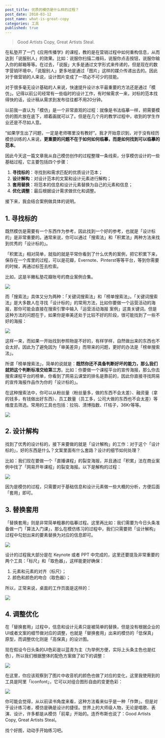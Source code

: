 ```yaml
---
post_title: 优质的模仿是什么样的过程？
post_date: 2018-03-12
post_name: what-is-great-copy
categories: 工具
published: true
---
```

> Good Artists Copy, Great Artists Steal.

在私塾开了一门《应用传播学》的课程，教的是在营销过程中如何重构信息，从而达到「说服别人」的效果。比如：说服你扫描二维码，说服你点击按钮，说服你输入你的邮箱等等。在过去，「说服」大多是通过文字形式来传递的，但是现在的数字营销环境中，「说服别人」更多地是通过「图片」这样的媒介传递出去的。因此对于做营销的人来说，设计图片变成了一项必不可少的技能。

对于很多毫无设计基础的人来说，快速提升设计水平最重要的方法还是通过「模仿」。记得以前公司经常有一些临时的设计工作，有时候需求一来，对标的范本找得快的话，设计稿从需求到发布往往都不用20分钟。

以前我一直认为「模仿」是一个非常直观的过程：就像是书法临摹一样，把需要模仿的图片放在底下，顺着画就可以了。但是在几个月的教学过程中，收到的学生作业还是不尽如人意。

“如果学生出了问题，一定是老师哪里没有教好”。我才开始意识到，对于没有经历模仿训练的人来说，**更重要的问题不在于如何如何临摹，而是如何找到可以临摹的范本**。

因此今天这一篇文章我从自己模仿创作的过程整理一条线索，分享模仿设计的一些基础过程，它主要包括四个步骤：

1. **寻找标的**：寻找到和需求匹配的优质设计范本；
2. **设计解构**：对设计范本的文案和设计元素进行解构；
3. **套用替换**：将范本的信息和设计元素替换为自己的元素和信息；
4. **优化调整**：最后根据设计需求做优化和调整。

接下来，我会结合案例做具体的说明。

## 1. 寻找标的

既然模仿是需要有一个东西作为参考，因此找到一个好的参考，也就是「设计标的」是非常重要的。通常来说，你可以通过「搜索法」和「积累法」两种方法来找到优秀的「设计标的」。

「积累法」相对简单，就指的就是平常你看到了什么优秀的案例，把它积累下来，保存在一个库里的过程，可以是花瓣，Evernote、Pinterst等等平台，等到你需要的时候，再通过标签去检索。

比如，这是半撇私塾花瓣账号的商业案例合集。

![](https://ws2.sinaimg.cn/large/006tKfTcgy1fpadys71guj30rs0g7jv1.jpg)

而「搜索法」具体又分为两种：「关键词搜索法」和「榜单搜索法」。「关键词搜索法」是大多数人在寻找「设计标的」的常用方法，比如你要做一个运营活动的海报，那你可能会直接在搜索引擎中输入「运营活动海报 案例」这类关键词。但是这种方法的问题在于，如果你是审美还处于比较不好的阶段，很可能找到了一些不好的海报：

![](https://ws2.sinaimg.cn/large/006tKfTcgy1fpadfsu2kzj30x40ikacn.jpg)

这样一来，而如果一开始找到参照物是不好的，有样学样，自然做出来的东西也不会太好。因此为了避免因为「审美差异」而带来的问题，更好的办法是「榜单搜索法」。

所谓「榜单搜索法」，简单的说就是：**既然你还不具备判断好坏的能力，那么我们就把这个判断标准交给第三方**。比如：你要做一个课程平台的宣传海报，那么你去搜索课程平台的榜单，你看到了网易云课堂的排名是靠前的，因此你直接寻找网易的宣传海报作品作为你的「设计标的」。

在这种搜索法中，你可以从粉丝量（粉丝量多，做的东西不会太差）、融资量（拿的钱多，有钱做出好东西）、员工数量（员工多，公司大做的东西也不会太差）等维度去筛选。常用的工具也包括：拉钩、清博指数、IT桔子，36Kr等等。

![](https://ws4.sinaimg.cn/large/006tKfTcgy1fpadumxa3uj30x40iqt9n.jpg)

## 2. 设计解构

找到了优秀的设计标的，接下来要做的就是「设计解构」的工作：对于这个「设计标的」，好的东西是什么？文案里面有什么套路？设计的细节如何处理？

比如：我们现在要做一个「直播课程」的裂变海报，并且通过「积累」法在商业案例中找了「网易开年课程」的裂变海报。以下是解构的过程：

![](https://ws2.sinaimg.cn/large/006tKfTcgy1fpae0wekezj316s0o277l.jpg)

因为是模仿的过程，只需要对于基础信息和设计元素做一些大概的分析，方便后面「套用」即可。

## 3. 替换套用

「替换套用」则是非常简单粗暴的临摹过程。这里再比如：我们需要为今日头条准备做一门「算法入门课」，那么在模仿练习的过程中，我们只需要把「设计解构」过程中勾划出来的要素替换为对应的信息即可。

![](https://ws1.sinaimg.cn/large/006tKfTcgy1fpae3lp7aaj31kw0vt443.jpg)

设计的过程我大部分是在 Keynote 或者 PPT 中完成的，这里还要提及非常重要的两个工具：「标尺」和「取色器」，这样能更好确保：

1. 元素和元素的对齐（标尺）；
2. 颜色和颜色的吻合（取色器）；

所以，正常来说，桌面的工作页面是这样的：

![](https://ws2.sinaimg.cn/large/006tKfTcgy1fpae5n9wcsj31kw0zyqa5.jpg)



## 4. 调整优化

在「替换套用」过程中，信息和设计元素只是被简单的替换，但是没有根据企业的UI或者文案的细节做对应的调整，也就是「替换套用」出来的模仿的「低保真」原型，而调整优化则是「高保真」的设计图。

现在假设今日头条的UI色彩是以蓝青为主（为举例方便，实际上头条主色也是红色），所以我们根据整体的配色方案做了如下的调整：

![](https://ws4.sinaimg.cn/large/006tKfTcgy1fpae9l3noxj31g20tgdkg.jpg)

在这里，你应该观察到了图片中收音机的颜色也做了对应的变化，这里我使用到的工具是阿里「iconfont」，它可以对组合图形自由的变更色彩：

![](https://ws2.sinaimg.cn/large/006tKfTcgy1fpaedyv6kyj31g00tcq3m.jpg)

你可能会觉得，从以前读书角度来看，这种方法看来似乎是一种「作弊」。但是对于设计练习者，模仿是确是设计的捷径。世界上的大师级人物，无论是唱歌、表演、设计，许多都是从模仿「前辈」开始的。连乔布斯也说了：Good Artists Copy, Great Artists Steal。

找个好图，动动手开始练习吧。